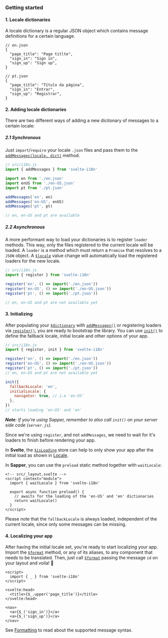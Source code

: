 ### Getting started

#### 1. Locale dictionaries

A locale dictionary is a regular JSON object which contains message definitions for a certain language.

```jsonc
// en.json
{
  "page_title": "Page titlte",
  "sign_in": "Sign in",
  "sign_up": "Sign up",
}

// pt.json
{
  "page_title": "Título da página",
  "sign_in": "Entrar",
  "sign_up": "Registrar",
}
```

#### 2. Adding locale dictionaries

There are two different ways of adding a new dicitonary of messages to a certain locale:

##### 2.1 Synchronous

Just `import`/`require` your locale `.json` files and pass them to the [`addMessages(locale, dict)`](/docs/Methods.md#addmessages) method.

```js
// src/i18n.js
import { addMessages } from 'svelte-i18n'

import en from './en.json'
import enUS from './en-US.json'
import pt from './pt.json'

addMessages('en', en)
addMessages('en-US', enUS)
addMessages('pt', pt)

// en, en-US and pt are available
```

##### 2.2 Asynchronous

A more performant way to load your dictionaries is to register `loader` methods. This way, only the files registered to the current locale will be loaded. A `loader` is a method which must return a `Promise` that resolves to a `JSON` object. A [`$locale`](/kaisermann/svelte-i18n/Locale) value change will automatically load the registered loaders for the new locale.

```js
// src/i18n.js
import { register } from 'svelte-i18n'

register('en', () => import('./en.json'))
register('en-US', () => import('./en-US.json'))
register('pt', () => import('./pt.json'))

// en, en-US and pt are not available yet
```

#### 3. Initializing

After populating your [`$dictionary`](/docs/Dictionary) with [`addMessages()`](/docs/Methods.md#addmessages) or registering loaders via [`register()`](/docs/Methods.md#register), you are ready to bootstrap the library. You can use [`init()`](/docs/Methods.md#init) to define the fallback locale, initial locale and other options of your app.

```js
// src/i18n.js
import { register, init } from 'svelte-i18n'

register('en', () => import('./en.json'))
register('en-US', () => import('./en-US.json'))
register('pt', () => import('./pt.json'))
// en, en-US and pt are not available yet

init({
  fallbackLocale: 'en',
  initialLocale: {
    navigator: true, // i.e 'en-US'
  },
})
// starts loading 'en-US' and 'en'
```

_**Note**: If you're using Sapper, remember to also call `init()` on your server side code (`server.js`)._

Since we're using `register`, and not `addMessages`, we need to wait for it's loaders to finish before rendering your app.

In **Svelte**, the [`$isLoading`](/docs/Locale.md#loading) store can help to only show your app after the initial load as shown in [Locale](/docs/Locale.md#loading).

In **Sapper**, you can use the `preload` static method together with `waitLocale`:

```svelte
<!-- src/_layout.svelte -->
<script context="module">
  import { waitLocale } from 'svelte-i18n'

  export async function preload() {
    // awaits for the loading of the 'en-US' and 'en' dictionaries
    return waitLocale()
  }
</script>
```

Please note that the `fallbackLocale` is always loaded, independent of the current locale, since only some messages can be missing.

#### 4. Localizing your app

After having the initial locale set, you're ready to start localizing your app. Import the [`$format`](/docs/Formatting) method, or any of its aliases, to any component that needs to be translated. Then, just call [`$format`](/docs/Formatting) passing the message `id` on your layout and voila! 🎉

```svelte
<script>
  import { _ } from 'svelte-i18n'
</script>

<svelte:head>
  <title>{$_.upper('page_title')}</title>
</svelte:head>

<nav>
  <a>{$_('sign_in')}</a>
  <a>{$_('sign_up')}</a>
</nav>
```

See [Formatting](/docs/Formatting) to read about the supported message syntax.
